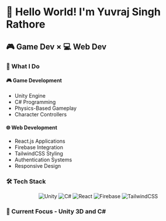 # 👋 Hello World! I'm Yuvraj Singh Rathore
## 🎮 Game Dev × 💻 Web Dev


### 🎯 What I Do

#### 🎮 Game Development
- Unity Engine 
- C# Programming
- Physics-Based Gameplay
- Character Controllers

#### 🌐 Web Development
- React.js Applications
- Firebase Integration
- TailwindCSS Styling
- Authentication Systems
- Responsive Design

### 🛠️ Tech Stack

<div align="center">

![Unity](https://img.shields.io/badge/Unity-000000?style=for-the-badge&logo=unity&logoColor=white)
![C#](https://img.shields.io/badge/C%23-239120?style=for-the-badge&logo=c-sharp&logoColor=white)
![React](https://img.shields.io/badge/React-20232A?style=for-the-badge&logo=react&logoColor=61DAFB)
![Firebase](https://img.shields.io/badge/Firebase-039BE5?style=for-the-badge&logo=Firebase&logoColor=white)
![TailwindCSS](https://img.shields.io/badge/tailwindcss-%2338B2AC.svg?style=for-the-badge&logo=tailwind-css&logoColor=white)

</div>

### 🎯 Current Focus - Unity 3D and C#

